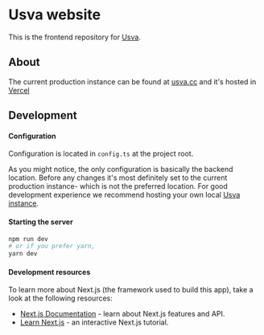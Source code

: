 # Usva website

This is the frontend repository for [Usva](https://github.com/romeq/usva). 

## About

The current production instance can be found at [usva.cc](https://usva.cc) and it's hosted in [Vercel](https://vercel.com)



## Development

#### Configuration

Configuration is located in `config.ts` at the project root.

As you might notice, the only configuration is basically the backend location. Before any changes it's most definitely set to the current production instance- which is not the preferred location. For good development experience we recommend hosting your own local [Usva instance](https://github.com/romeq/usva).

#### Starting the server

```bash
npm run dev
# or if you prefer yarn,
yarn dev
```

#### Development resources

To learn more about Next.js (the framework used to build this app), take a look at the following resources:

- [Next.js Documentation](https://nextjs.org/docs) - learn about Next.js features and API.
- [Learn Next.js](https://nextjs.org/learn) - an interactive Next.js tutorial.
